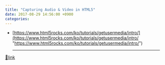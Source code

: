 ```yaml
---
title: "Capturing Audio & Video in HTML5"
date: 2017-08-29 14:56:00 +0900
categories: 
---
```

  

- [https://www.html5rocks.com/ko/tutorials/getusermedia/intro/](https://www.html5rocks.com/ko/tutorials/getusermedia/intro/ "https://www.html5rocks.com/ko/tutorials/getusermedia/intro/")



  ***
[🔗link](http://www.mins01.com/mh/tech/read/1108)